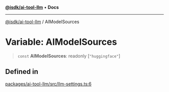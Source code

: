 [**@isdk/ai-tool-llm**](../README.md) • **Docs**

***

[@isdk/ai-tool-llm](../globals.md) / AIModelSources

# Variable: AIModelSources

> `const` **AIModelSources**: readonly [`"huggingface"`]

## Defined in

[packages/ai-tool-llm/src/llm-settings.ts:6](https://github.com/isdk/ai-tool-llm.js/blob/513ef97c99c1327a132052f4cc5520be2c9cf2e0/src/llm-settings.ts#L6)
